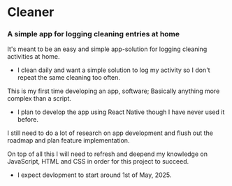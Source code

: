 # Cleaner
### A simple app for logging cleaning entries at home
It's meant to be an easy and simple app-solution for logging cleaning activities at home.
- I clean daily and want a simple solution to log my activity so I don't repeat the same cleaning too often.

This is my first time developing an app, software; Basically anything more complex than a script.
- I plan to develop the app using React Native though I have never used it before.

I still need to do a lot of research on app development and flush out the roadmap and plan feature implementation.

On top of all this I will need to refresh and deepend my knowledge on JavaScript, HTML and CSS in order for this project to succeed.
- I expect devlopment to start around 1st of May, 2025.